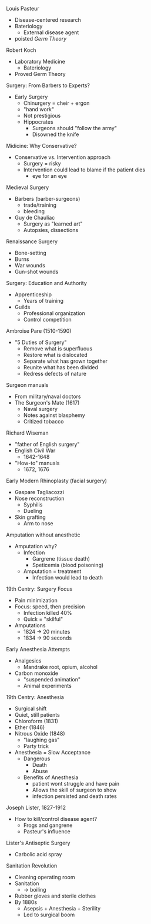 Louis Pasteur 
- Disease-centered research 
- Bateriology 
	- External disease agent 
- poisted *Germ Theory*

Robert Koch
- Laboratory Medicine 
	- Bateriology 
- Proved Germ Theory 

Surgery: From Barbers to Experts?
- Early Surgery 
	- Chinurgery = cheir + ergon 
	- "hand work"
	- Not prestigious 
	- Hippocrates 
		- Surgeons should "follow the army"
		- Disowned the knife 

Midicine: Why Conservative?
- Conservative vs. Intervention approach 
	- Surgery = risky 
	- Intervention could lead to blame if the patient dies 
		- eye for an eye 

Medieval Surgery 
- Barbers (barber-surgeons)
	- trade/training
	- bleeding 
- Guy de Chauliac 
	- Surgery as "learned art"
	- Autopsies, dissections 

Renaissance Surgery 
- Bone-setting 
- Burns 
- War wounds 
- Gun-shot wounds 

Surgery: Education and Authority 
- Apprenticeship 
	- Years of training 
- Guilds
	- Professional organization 
	- Control competition 

Ambroise Pare (1510-1590)
- "5 Duties of Surgery"
	- Remove what is superfluous 
	- Restore what is dislocated
	- Separate what has grown together 
	- Reunite what has been divided
	-  Redress defects of nature 

Surgeon manuals 
- From military/naval doctors 
- The Surgeon's Mate (1617)
	- Naval surgery 
	- Notes against blasphemy 
	- Critized tobacco 

Richard Wiseman 
- "father of English surgery"
- English Civil War
	- 1642-1648
- "How-to" manuals 
	- 1672, 1676

Early Modern Rhinoplasty (facial surgery)
- Gaspare Tagliacozzi
- Nose reconstruction 
	- Syphilis 
	- Dueling 
- Skin grafting 
	- Arm to nose 

Amputation without anesthetic 
- Amputation why?
	- Infection 
		- Gargrene (tissue death)
		- Speticemia (blood poisoning)
	- Amputation = treatment 
		- Infection would lead to death 

19th Centry: Surgery Focus 
- Pain minimization 
- Focus: speed, then precision 
	- Infection killed 40%
	- Quick  = "skilful"
- Amputations 
	- 1824 -> 20 minutes 
	- 1834 -> 90 seconds 

Early Anesthesia Attempts 
- Analgesics 
	- Mandrake root, opium, alcohol 
- Carbon monoxide 
	- "suspended animation"
	- Animal experiments 

19th Centry: Anesthesia 
- Surgical shift 
- Quiet, still patients 
- Chloroform (1831)
- Ether (1846)
- Nitrous Oxide (1848)
	- "laughing gas"
	- Party trick
- Anesthesia = Slow Acceptance
	- Dangerous 
		- Death 
		- Abuse 
	- Benefits of Anesthesia 
		- patient wont struggle and have pain 
		- Allows the skill of surgeon to show 
		- infection persisted and death rates 

Joseph Lister, 1827-1912
- How to kill/control disease agent?
	- Frogs and gangrene 
	- Pasteur's influence

Lister's Antiseptic Surgery 
- Carbolic acid spray 

Sanitation Revolution 
- Cleaning operating room 
- Sanitation 
	- -> boiling
- Rubber gloves and sterile clothes 
- By 1880s
	- Asepsis + Anesthesia + Sterility 
	- Led to surgical boom 